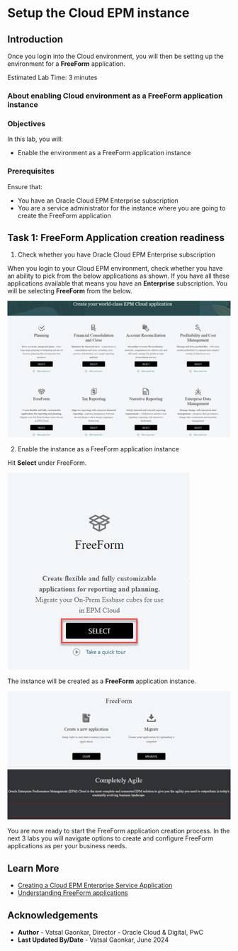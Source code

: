 # Setup the Cloud EPM instance
## Introduction

Once you login into the Cloud environment, you will then be setting up the environment for a **FreeForm** application.

Estimated Lab Time: 3 minutes

### About enabling Cloud environment as a FreeForm application instance

### Objectives

In this lab, you will:
* Enable the environment as a FreeForm application instance

### Prerequisites

Ensure that:
* You have an Oracle Cloud EPM Enterprise subscription
* You are a service administrator for the instance where you are going to create the FreeForm application


## Task 1: FreeForm Application creation readiness

1. Check whether you have Oracle Cloud EPM Enterprise subscription 
  
  When you login to your Cloud EPM environment, check whether you have an ability to pick from the below applications as shown. If you have all these applications available that means you have an **Enterprise** subscription. You will be selecting **FreeForm** from the below.

  ![Readiness to create application](images/enterpriseappreadiness.png)

2. Enable the instance as a FreeForm application instance

  Hit **Select** under FreeForm.

  ![Selecting FreeForm from Cloud applications](images/selectfreeform.png)

  The instance will be created as a **FreeForm** application instance.

  ![FreeForm Instance Selection](images/freeforminstance.png)

  You are now ready to start the FreeForm application creation process. In the next 3 labs you will navigate options to create and configure FreeForm applications as per your business needs.


## Learn More

* [Creating a Cloud EPM Enterprise Service Application](https://docs.oracle.com/en/cloud/saas/planning-budgeting-cloud/pfusa/about_epm_enterprise_landing_page.html)
* [Understanding FreeForm applications](https://docs.oracle.com/en/cloud/saas/planning-budgeting-cloud/pfusa/understanding_freeform_apps.html)

## Acknowledgements
* **Author** - Vatsal Gaonkar, Director - Oracle Cloud & Digital, PwC
* **Last Updated By/Date** - Vatsal Gaonkar, June 2024
